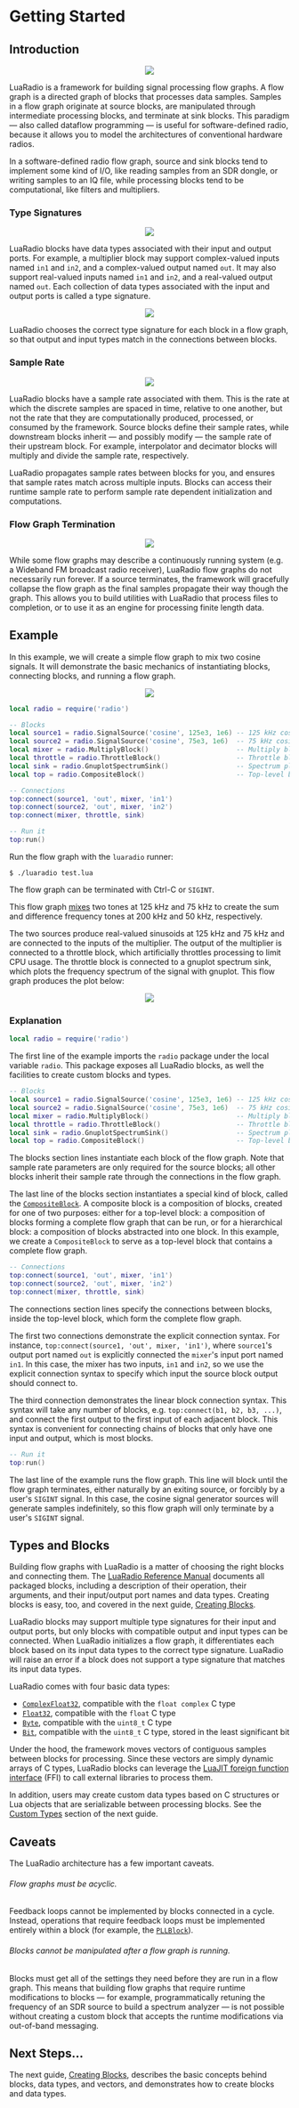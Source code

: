 # Getting Started

## Introduction

<p align="center">
<img src="figures/flowgraph_rtlsdr_wbfm_mono.png" />
</p>

LuaRadio is a framework for building signal processing flow graphs.  A flow
graph is a directed graph of blocks that processes data samples. Samples in a
flow graph originate at source blocks, are manipulated through intermediate
processing blocks, and terminate at sink blocks.  This paradigm — also called
dataflow programming — is useful for software-defined radio, because it allows
you to model the architectures of conventional hardware radios.

In a software-defined radio flow graph, source and sink blocks tend to
implement some kind of I/O, like reading samples from an SDR dongle, or writing
samples to an IQ file, while processing blocks tend to be computational, like
filters and multipliers.

### Type Signatures

<p align="center">
<img src="figures/figure_type_signatures.png" />
</p>

LuaRadio blocks have data types associated with their input and output ports.
For example, a multiplier block may support complex-valued inputs named `in1`
and `in2`, and a complex-valued output named `out`.  It may also support
real-valued inputs named `in1` and `in2`, and a real-valued output named `out`.
Each collection of data types associated with the input and output ports is
called a type signature.

<p align="center">
<img src="figures/figure_type_signatures_example.png" />
</p>

LuaRadio chooses the correct type signature for each block in a flow graph, so
that output and input types match in the connections between blocks.

### Sample Rate

<p align="center">
<img src="figures/figure_sample_rate_propagation.png" />
</p>

LuaRadio blocks have a sample rate associated with them. This is the rate at
which the discrete samples are spaced in time, relative to one another, but not
the rate that they are computationally produced, processed, or consumed by the
framework.  Source blocks define their sample rates, while downstream blocks
inherit — and possibly modify — the sample rate of their upstream block.  For
example, interpolator and decimator blocks will multiply and divide the sample
rate, respectively.

LuaRadio propagates sample rates between blocks for you, and ensures that
sample rates match across multiple inputs. Blocks can access their runtime
sample rate to perform sample rate dependent initialization and computations.

### Flow Graph Termination

<p align="center">
<img src="figures/figure_flowgraph_termination.png" />
</p>

While some flow graphs may describe a continuously running system (e.g. a
Wideband FM broadcast radio receiver), LuaRadio flow graphs do not necessarily
run forever. If a source terminates, the framework will gracefully collapse the
flow graph as the final samples propagate their way though the graph. This
allows you to build utilities with LuaRadio that process files to completion,
or to use it as an engine for processing finite length data.

## Example

In this example, we will create a simple flow graph to mix two cosine signals.
It will demonstrate the basic mechanics of instantiating blocks, connecting
blocks, and running a flow graph.

<p align="center">
<img src="figures/flowgraph_mixer_example.png" />
</p>

``` lua
local radio = require('radio')

-- Blocks
local source1 = radio.SignalSource('cosine', 125e3, 1e6) -- 125 kHz cosine source, sampled at 1 MHz
local source2 = radio.SignalSource('cosine', 75e3, 1e6)  -- 75 kHz cosine source, sampled at 1 MHz
local mixer = radio.MultiplyBlock()                      -- Multiply block
local throttle = radio.ThrottleBlock()                   -- Throttle block
local sink = radio.GnuplotSpectrumSink()                 -- Spectrum plotting sink
local top = radio.CompositeBlock()                       -- Top-level block to contain the flow graph

-- Connections
top:connect(source1, 'out', mixer, 'in1')
top:connect(source2, 'out', mixer, 'in2')
top:connect(mixer, throttle, sink)

-- Run it
top:run()
```

Run the flow graph with the `luaradio` runner:

```
$ ./luaradio test.lua
```

The flow graph can be terminated with Ctrl-C or `SIGINT`.

This flow graph [mixes](https://en.wikipedia.org/wiki/Frequency_mixer) two
tones at 125 kHz and 75 kHz to create the sum and difference frequency tones at
200 kHz and 50 kHz, respectively.

The two sources produce real-valued sinusoids at 125 kHz and 75 kHz and are
connected to the inputs of the multiplier. The output of the multiplier is
connected to a throttle block, which artificially throttles processing to limit
CPU usage. The throttle block is connected to a gnuplot spectrum sink, which
plots the frequency spectrum of the signal with gnuplot. This flow graph
produces the plot below:

<p align="center">
<img src="figures/plot_cosine_mixer_example.png" />
</p>

### Explanation

``` lua
local radio = require('radio')
```

The first line of the example imports the `radio` package under the local
variable `radio`. This package exposes all LuaRadio blocks, as well the
facilities to create custom blocks and types.

``` lua
-- Blocks
local source1 = radio.SignalSource('cosine', 125e3, 1e6) -- 125 kHz cosine source, sampled at 1 MHz
local source2 = radio.SignalSource('cosine', 75e3, 1e6)  -- 75 kHz cosine source, sampled at 1 MHz
local mixer = radio.MultiplyBlock()                      -- Multiply block
local throttle = radio.ThrottleBlock()                   -- Throttle block
local sink = radio.GnuplotSpectrumSink()                 -- Spectrum plotting sink
local top = radio.CompositeBlock()                       -- Top-level block to contain the flow graph
```

The blocks section lines instantiate each block of the flow graph. Note that
sample rate parameters are only required for the source blocks; all other
blocks inherit their sample rate through the connections in the flow graph.

The last line of the blocks section instantiates a special kind of block,
called the [`CompositeBlock`](0.reference-manual.md#compositeblock). A
composite block is a composition of blocks, created for one of two purposes:
either for a top-level block: a composition of blocks forming a complete flow
graph that can be run, or for a hierarchical block: a composition of blocks
abstracted into one block. In this example, we create a `CompositeBlock` to
serve as a top-level block that contains a complete flow graph.

``` lua
-- Connections
top:connect(source1, 'out', mixer, 'in1')
top:connect(source2, 'out', mixer, 'in2')
top:connect(mixer, throttle, sink)
```

The connections section lines specify the connections between blocks, inside
the top-level block, which form the complete flow graph.

The first two connections demonstrate the explicit connection syntax. For
instance, `top:connect(source1, 'out', mixer, 'in1')`, where `source1`'s output
port named `out` is explicitly connected the `mixer`'s input port named `in1`.
In this case, the mixer has two inputs, `in1` and `in2`, so we use the explicit
connection syntax to specify which input the source block output should connect
to.

The third connection demonstrates the linear block connection syntax. This
syntax will take any number of blocks, e.g.  `top:connect(b1, b2, b3, ...)`,
and connect the first output to the first input of each adjacent block. This
syntax is convenient for connecting chains of blocks that only have one input
and output, which is most blocks.

``` lua
-- Run it
top:run()
```

The last line of the example runs the flow graph. This line will block until
the flow graph terminates, either naturally by an exiting source, or forcibly
by a user's `SIGINT` signal. In this case, the cosine signal generator sources
will generate samples indefinitely, so this flow graph will only terminate by a
user's `SIGINT` signal.

## Types and Blocks

Building flow graphs with LuaRadio is a matter of choosing the right blocks and
connecting them.  The [LuaRadio Reference Manual](0.reference-manual.md)
documents all packaged blocks, including a description of their operation,
their arguments, and their input/output port names and data types. Creating
blocks is easy, too, and covered in the next guide, [Creating
Blocks](3.creating-blocks.md).

LuaRadio blocks may support multiple type signatures for their input and output
ports, but only blocks with compatible output and input types can be connected.
When LuaRadio initializes a flow graph, it differentiates each block based on
its input data types to the correct type signature.  LuaRadio will raise an
error if a block does not support a type signature that matches its input data
types.

LuaRadio comes with four basic data types:

* [`ComplexFloat32`](0.reference-manual.md#complexfloat32), compatible with the
  `float complex` C type
* [`Float32`](0.reference-manual.md#float32), compatible with the `float` C
  type
* [`Byte`](0.reference-manual.md#byte), compatible with the `uint8_t` C type
* [`Bit`](0.reference-manual.md#bit), compatible with the `uint8_t` C type,
  stored in the least significant bit

Under the hood, the framework moves vectors of contiguous samples between
blocks for processing. Since these vectors are simply dynamic arrays of C
types, LuaRadio blocks can leverage the [LuaJIT foreign function
interface](http://luajit.org/ext_ffi.html) (FFI) to call external libraries to
process them.

In addition, users may create custom data types based on C structures or Lua
objects that are serializable between processing blocks. See the [Custom
Types](3.creating-blocks.md#custom-types) section of the next guide.

## Caveats

The LuaRadio architecture has a few important caveats.

###### Flow graphs must be acyclic.

Feedback loops cannot be implemented by blocks connected in a cycle.  Instead,
operations that require feedback loops must be implemented entirely within a
block (for example, the [`PLLBlock`](0.reference-manual.md#pllblock)).

###### Blocks cannot be manipulated after a flow graph is running.

Blocks must get all of the settings they need before they are run in a flow
graph. This means that building flow graphs that require runtime modifications
to blocks — for example, programmatically retuning the frequency of an SDR
source to build a spectrum analyzer —  is not possible without creating a
custom block that accepts the runtime modifications via out-of-band messaging.

## Next Steps...

The next guide, [Creating Blocks](3.creating-blocks.md), describes the basic
concepts behind blocks, data types, and vectors, and demonstrates how to create
blocks and data types.
